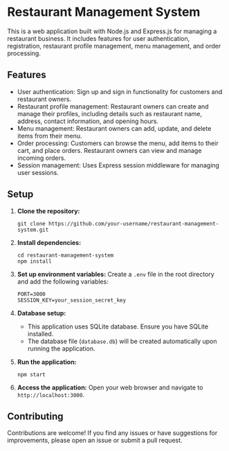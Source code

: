 # Restaurant Management System

This is a web application built with Node.js and Express.js for managing a restaurant business. It includes features for user authentication, registration, restaurant profile management, menu management, and order processing.

## Features

- User authentication: Sign up and sign in functionality for customers and restaurant owners.
- Restaurant profile management: Restaurant owners can create and manage their profiles, including details such as restaurant name, address, contact information, and opening hours.
- Menu management: Restaurant owners can add, update, and delete items from their menu.
- Order processing: Customers can browse the menu, add items to their cart, and place orders. Restaurant owners can view and manage incoming orders.
- Session management: Uses Express session middleware for managing user sessions.

## Setup

1. **Clone the repository:**
   ```
   git clone https://github.com/your-username/restaurant-management-system.git
   ```

2. **Install dependencies:**
   ```
   cd restaurant-management-system
   npm install
   ```

3. **Set up environment variables:**
   Create a `.env` file in the root directory and add the following variables:
   ```
   PORT=3000
   SESSION_KEY=your_session_secret_key
   ```

4. **Database setup:**
   - This application uses SQLite database. Ensure you have SQLite installed.
   - The database file (`database.db`) will be created automatically upon running the application.

5. **Run the application:**
   ```
   npm start
   ```

6. **Access the application:**
   Open your web browser and navigate to `http://localhost:3000`.

## Contributing

Contributions are welcome! If you find any issues or have suggestions for improvements, please open an issue or submit a pull request.
